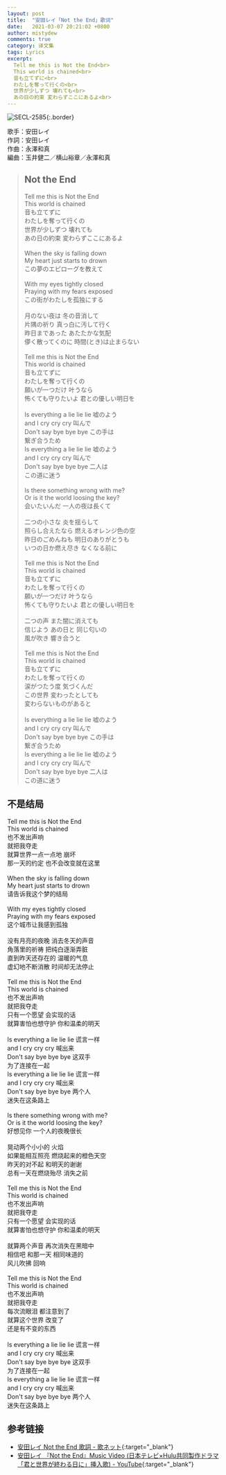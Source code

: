 ```yaml
---
layout: post
title:  "安田レイ「Not the End」歌词"
date:   2021-03-07 20:21:02 +0800
author: mistydew
comments: true
category: 译文集
tags: Lyrics
excerpt:
  Tell me this is Not the End<br>
  This world is chained<br>
  音も立てずに<br>
  わたしを奪って行くの<br>
  世界が少しずつ 壊れても<br>
  あの日の約束 変わらずここにあるよ<br>
---
```

![SECL-2585](https://is4-ssl.mzstatic.com/image/thumb/Music114/v4/6f/60/6a/6f606a89-4f04-1dbe-388f-c31891e97deb/source/600x600bb.jpg){:.border}

歌手：安田レイ<br>
作詞：安田レイ<br>
作曲：永澤和真<br>
編曲：玉井健二／横山裕章／永澤和真

<blockquote class="original">
  <h2>Not the End</h2>
  <p>
    Tell me this is Not the End<br>
    This world is chained<br>
    音も立てずに<br>
    わたしを奪って行くの<br>
    世界が少しずつ 壊れても<br>
    あの日の約束 変わらずここにあるよ<br>
    <br>
    When the sky is falling down<br>
    My heart just starts to drown<br>
    この夢のエピローグを教えて<br>
    <br>
    With my eyes tightly closed<br>
    Praying with my fears exposed<br>
    この街がわたしを孤独にする<br>
    <br>
    月のない夜は 冬の音消して<br>
    片隅の祈り 真っ白に汚して行く<br>
    昨日まであった あたたかな気配<br>
    儚く散ってくのに 時間(とき)は止まらない<br>
    <br>
    Tell me this is Not the End<br>
    This world is chained<br>
    音も立てずに<br>
    わたしを奪って行くの<br>
    願いが一つだけ 叶うなら<br>
    怖くても守りたいよ 君との優しい明日を<br>
    <br>
    Is everything a lie lie lie 嘘のよう<br>
    and I cry cry cry 叫んで<br>
    Don't say bye bye bye この手は<br>
    繋ぎ合うため<br>
    Is everything a lie lie lie 嘘のよう<br>
    and I cry cry cry 叫んで<br>
    Don't say bye bye bye 二人は<br>
    この道に迷う<br>
    <br>
    Is there something wrong with me?<br>
    Or is it the world loosing the key?<br>
    会いたいんだ 一人の夜は長くて<br>
    <br>
    二つの小さな 炎を揺らして<br>
    照らし合えたなら 燃えるオレンジ色の空<br>
    昨日のごめんねも 明日のありがとうも<br>
    いつの日か燃え尽き なくなる前に<br>
    <br>
    Tell me this is Not the End<br>
    This world is chained<br>
    音も立てずに<br>
    わたしを奪って行くの<br>
    願いが一つだけ 叶うなら<br>
    怖くても守りたいよ 君との優しい明日を<br>
    <br>
    二つの声 また闇に消えても<br>
    信じよう あの日と 同じ匂いの<br>
    風が吹き 響き合うと<br>
    <br>
    Tell me this is Not the End<br>
    This world is chained<br>
    音も立てずに<br>
    わたしを奪って行くの<br>
    涙がつたう度 気づくんだ<br>
    この世界 変わったとしても<br>
    変わらないものがあると<br>
    <br>
    Is everything a lie lie lie 嘘のよう<br>
    and I cry cry cry 叫んで<br>
    Don't say bye bye bye この手は<br>
    繋ぎ合うため<br>
    Is everything a lie lie lie 嘘のよう<br>
    and I cry cry cry 叫んで<br>
    Don't say bye bye bye 二人は<br>
    この道に迷う
  </p>
</blockquote>

<div class="translation">
  <h2>不是结局</h2>
  <p>
    Tell me this is Not the End<br>
    This world is chained<br>
    也不发出声响<br>
    就把我夺走<br>
    就算世界一点一点地 崩坏<br>
    那一天的约定 也不会改变就在这里<br>
    <br>
    When the sky is falling down<br>
    My heart just starts to drown<br>
    请告诉我这个梦的结局<br>
    <br>
    With my eyes tightly closed<br>
    Praying with my fears exposed<br>
    这个城市让我感到孤独<br>
    <br>
    没有月亮的夜晚 消去冬天的声音<br>
    角落里的祈祷 把纯白逐渐弄脏<br>
    直到昨天还存在的 温暖的气息<br>
    虚幻地不断消散 时间却无法停止<br>
    <br>
    Tell me this is Not the End<br>
    This world is chained<br>
    也不发出声响<br>
    就把我夺走<br>
    只有一个愿望 会实现的话<br>
    就算害怕也想守护 你和温柔的明天<br>
    <br>
    Is everything a lie lie lie 谎言一样<br>
    and I cry cry cry 喊出来<br>
    Don't say bye bye bye 这双手<br>
    为了连接在一起<br>
    Is everything a lie lie lie 谎言一样<br>
    and I cry cry cry 喊出来<br>
    Don't say bye bye bye 两个人<br>
    迷失在这条路上<br>
    <br>
    Is there something wrong with me?<br>
    Or is it the world loosing the key?<br>
    好想见你 一个人的夜晚很长<br>
    <br>
    晃动两个小小的 火焰<br>
    如果能相互照亮 燃烧起来的橙色天空<br>
    昨天的对不起 和明天的谢谢<br>
    总有一天在燃烧殆尽 消失之前<br>
    <br>
    Tell me this is Not the End<br>
    This world is chained<br>
    也不发出声响<br>
    就把我夺走<br>
    只有一个愿望 会实现的话<br>
    就算害怕也想守护 你和温柔的明天<br>
    <br>
    就算两个声音 再次消失在黑暗中<br>
    相信吧 和那一天 相同味道的<br>
    风儿吹拂 回响<br>
    <br>
    Tell me this is Not the End<br>
    This world is chained<br>
    也不发出声响<br>
    就把我夺走<br>
    每次流眼泪 都注意到了<br>
    就算这个世界 改变了<br>
    还是有不变的东西<br>
    <br>
    Is everything a lie lie lie 谎言一样<br>
    and I cry cry cry 喊出来<br>
    Don't say bye bye bye 这双手<br>
    为了连接在一起<br>
    Is everything a lie lie lie 谎言一样<br>
    and I cry cry cry 喊出来<br>
    Don't say bye bye bye 两个人<br>
    迷失在这条路上
  </p>
</div>

## 参考链接

* [安田レイ Not the End 歌詞 - 歌ネット](https://www.uta-net.com/song/297560/){:target="_blank"}
* [安田レイ 『Not the End』Music Video (日本テレビ×Hulu共同製作ドラマ「君と世界が終わる日に」挿入歌) - YouTube](https://youtu.be/TZ8BcxhvIE0){:target="_blank"}
